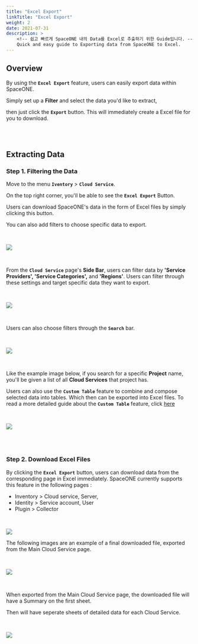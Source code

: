 ```yaml
---
title: "Excel Export"
linkTitle: "Excel Export"
weight: 2
date: 2021-07-31
description: >
    <!-- 쉽고 빠르게 SpaceONE 내의 Data를 Excel로 추출하기 위한 Guide입니다. -->
    Quick and easy guide to Exporting data from SpaceONE to Excel.
---
```


## Overview

<!-- Excel export 기능을 이용해 손쉽게 SpaceONE내부의 데이터를 추출할 수 있습니다. -->
By using the **`Excel Export`** feature, users can easily export data within SpaceONE.

<!-- 원하는 데이터를 추출하기 위한 필터를 설정한 후, export를 누르면 바로 excel로 해당 데이터를 받을 수 있습니다.-->
Simply set up a **Filter** and select the data you'd like to extract, 

then just click the **`Export`** button. This will immediately create a Excel file for you to download.

<br/>
<br/>

## Extracting Data 
<!-- 데이터 추출하기 -->

### Step 1. Filtering the Data
<!-- Step 1. 데이터 필터링하기 -->

Move to the menu **`Iventory`** > **`Cloud Service`**.

On the top right corner, you'll be able to see the **`Excel Export`** Button.

Users can download SpaceONE's data in the form of Excel files by simply clicking this button.

You can also add filters to choose specific data to export.

<br>

![](/docs/guides/advanced_topics/excel-export-img/excel_export_01.png)

<!-- 위의 사진의 Excel 모양 버튼을 클릭하면, 원하는 데이터를 엑셀로 받을 수 있습니다. 원하는 데이터를 가공하기 위해 여러 필터를 설정할 수 있습니다. -->


<br/>

From the **`Cloud Service`** page's **Side Bar**, users can filter data by **'Service Providers', 'Service Categories',** and **'Regions'**. Users can filter through these settings and target specific data they want to export.

<br>

![](/docs/guides/advanced_topics/img/filtered_cloud_service.png)

<!-- 클라우드 서비스 페이지에서는 왼쪽 사이드 바의 필터를 이용해 각 프로바이더 별, 각 서비스 특성 별, 리전 별로 데이터를 볼 수 있고 해당 데이터를 추출할 수 있습니다.-->


<br/>

Users can also choose filters through the **`Search`** bar.

<br>

![](/docs/guides/advanced_topics/excel-export-img/excel_export_02.png)

<!-- 더 나아가, 검색창에서도 원하는 필터를 선택할 수 있습니다. -->


<br/>

Like the example image below, if you search for a specific **Project** name, you'll be given a list of all **Cloud Services** that project has.

Users can also use the **`Custom Table`** feature to combine and compose selected data into tables. Which then can be exported into Excel files. To read a more detailed guide about the **`Custom Table`** feature, click [here](/docs/guides/advanced_topics/custom-table)


<br>

![](/docs/guides/advanced_topics/excel-export-img/excel_export_03.png)

<!-- 예를 들어 이 검색 필터를 이용해 원하는 프로젝트를 검색하면, 위와 같이 프로젝트 별로 가지고 있는 클라우드 서비스를 한 눈에 볼 수 있습니다.이와 같은 방식으로 뒤의 목차에서 설명할 커스텀 테이블 기능을 활용해 원하는 데이터를 조합하여 테이블을 구성하고, 해당 데이터를 Excel로 추출할 수 있습니다. -->


<br/>
<br/>

### Step 2. Download Excel Files
<!--Step 2. Excel 다운받기-->

By clicking the **`Excel Export`** button, users can download data from the corresponding page in Excel immediately. SpaceONE currently supports this feature in the following pages : 
* Inventory > Cloud service, Server,
* Identity > Service account, User
* Plugin > Collector 

<br>

![](/docs/guides/advanced_topics/img/2021-05-10-1.15.37.png)

<!-- SpaceONE 내에서 위와 같은 Excel 모양 버튼을 클릭하면 해당하는 페이지의 데이터를 바로 excel로 받아볼 수 있습니다. 현재 Cloud service, Server, User, Service account, Collector 페이지에서 해당 기능을 지원합니다. -->


The following images are an example of a final downloaded file, exported from the Main Cloud Service page.

<br>

![](/docs/guides/advanced_topics/img/cloud_service_summary_excel.png)

<br/>

When exported from the Main Cloud Service page, the downloaded file will have a Summary on the first sheet. 

Then will have seperate sheets of detailed data for each Cloud Service. 

<br>

![](/docs/guides/advanced_topics/img/cloud_service_excel.png)

<!-- 예를 들어,Cloud service 메인 페이지에서 Export를 할 시에첫 Sheet에는 요약 정보가 들어가고 그 다음 Sheet부터는 각각의 Cloud Service에 대한 Detail 정보가 들어갑니다.-->




